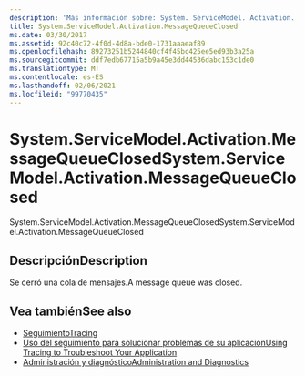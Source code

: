 ```yaml
---
description: 'Más información sobre: System. ServiceModel. Activation. MessageQueueClosed'
title: System.ServiceModel.Activation.MessageQueueClosed
ms.date: 03/30/2017
ms.assetid: 92c40c72-4f0d-4d8a-bde0-1731aaaeaf89
ms.openlocfilehash: 89273251b5244840cf4f45bc425ee5ed93b3a25a
ms.sourcegitcommit: ddf7edb67715a5b9a45e3dd44536dabc153c1de0
ms.translationtype: MT
ms.contentlocale: es-ES
ms.lasthandoff: 02/06/2021
ms.locfileid: "99770435"
---
```

# <a name="systemservicemodelactivationmessagequeueclosed"></a><span data-ttu-id="10f83-103">System.ServiceModel.Activation.MessageQueueClosed</span><span class="sxs-lookup"><span data-stu-id="10f83-103">System.ServiceModel.Activation.MessageQueueClosed</span></span>

<span data-ttu-id="10f83-104">System.ServiceModel.Activation.MessageQueueClosed</span><span class="sxs-lookup"><span data-stu-id="10f83-104">System.ServiceModel.Activation.MessageQueueClosed</span></span>  
  
## <a name="description"></a><span data-ttu-id="10f83-105">Descripción</span><span class="sxs-lookup"><span data-stu-id="10f83-105">Description</span></span>  

 <span data-ttu-id="10f83-106">Se cerró una cola de mensajes.</span><span class="sxs-lookup"><span data-stu-id="10f83-106">A message queue was closed.</span></span>  
  
## <a name="see-also"></a><span data-ttu-id="10f83-107">Vea también</span><span class="sxs-lookup"><span data-stu-id="10f83-107">See also</span></span>

- [<span data-ttu-id="10f83-108">Seguimiento</span><span class="sxs-lookup"><span data-stu-id="10f83-108">Tracing</span></span>](index.md)
- [<span data-ttu-id="10f83-109">Uso del seguimiento para solucionar problemas de su aplicación</span><span class="sxs-lookup"><span data-stu-id="10f83-109">Using Tracing to Troubleshoot Your Application</span></span>](using-tracing-to-troubleshoot-your-application.md)
- [<span data-ttu-id="10f83-110">Administración y diagnóstico</span><span class="sxs-lookup"><span data-stu-id="10f83-110">Administration and Diagnostics</span></span>](../index.md)
